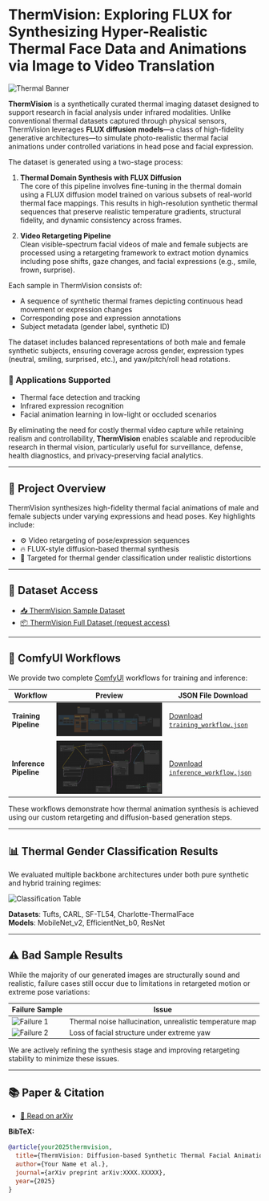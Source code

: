 # ThermVision: Exploring FLUX for Synthesizing Hyper-Realistic Thermal Face Data and Animations via Image to Video Translation

![Thermal Banner](Images/Thermal.gif)

**ThermVision** is a synthetically curated thermal imaging dataset designed to support research in facial analysis under infrared modalities. Unlike conventional thermal datasets captured through physical sensors, ThermVision leverages **FLUX diffusion models**—a class of high-fidelity generative architectures—to simulate photo-realistic thermal facial animations under controlled variations in head pose and facial expression.

The dataset is generated using a two-stage process:

1. **Thermal Domain Synthesis with FLUX Diffusion**  
   The core of this pipeline involves fine-tuning in the thermal domain using a FLUX diffusion model trained on various subsets of real-world thermal face mappings. This results in high-resolution synthetic thermal sequences that preserve realistic temperature gradients, structural fidelity, and dynamic consistency across frames.

2. **Video Retargeting Pipeline**  
   Clean visible-spectrum facial videos of male and female subjects are processed using a retargeting framework to extract motion dynamics including pose shifts, gaze changes, and facial expressions (e.g., smile, frown, surprise).

Each sample in ThermVision consists of:
- A sequence of synthetic thermal frames depicting continuous head movement or expression changes
- Corresponding pose and expression annotations
- Subject metadata (gender label, synthetic ID)

The dataset includes balanced representations of both male and female synthetic subjects, ensuring coverage across gender, expression types (neutral, smiling, surprised, etc.), and yaw/pitch/roll head rotations.

### 🧠 Applications Supported
- Thermal face detection and tracking  
- Infrared expression recognition  
- Facial animation learning in low-light or occluded scenarios

By eliminating the need for costly thermal video capture while retaining realism and controllability, **ThermVision** enables scalable and reproducible research in thermal vision, particularly useful for surveillance, defense, health diagnostics, and privacy-preserving facial analytics.

---

## 🔬 Project Overview

ThermVision synthesizes high-fidelity thermal facial animations of male and female subjects under varying expressions and head poses. Key highlights include:

- ⚙️ Video retargeting of pose/expression sequences  
- 🔥 FLUX-style diffusion-based thermal synthesis  
- 🎯 Targeted for thermal gender classification under realistic distortions

---

## 📁 Dataset Access

- [📥 ThermVision Sample Dataset](static/datasets/sample.zip)  
- [📦 ThermVision Full Dataset (request access)](mailto:youremail@example.com)

---

## 🧩 ComfyUI Workflows

We provide two complete [ComfyUI](https://github.com/comfyanonymous/ComfyUI) workflows for training and inference:

| Workflow             | Preview                                               | JSON File Download |
|----------------------|--------------------------------------------------------|---------------------|
| **Training Pipeline** | ![Training](Images/Training.png)        | [Download `training_workflow.json`](Workflows/flux_lora_train_thermal.json) |
| **Inference Pipeline**| ![Inference](Images/Inference.png)      | [Download `inference_workflow.json`](Workflows/Inference_lora_workflow.json) |

These workflows demonstrate how thermal animation synthesis is achieved using our custom retargeting and diffusion-based generation steps.

---

## 📊 Thermal Gender Classification Results

We evaluated multiple backbone architectures under both pure synthetic and hybrid training regimes:

![Classification Table](static/images/gender_classification_table.png)

**Datasets**: Tufts, CARL, SF-TL54, Charlotte-ThermalFace  
**Models**: MobileNet_v2, EfficientNet_b0, ResNet

---

## ⚠️ Bad Sample Results

While the majority of our generated images are structurally sound and realistic, failure cases still occur due to limitations in retargeted motion or extreme pose variations:

| Failure Sample | Issue |
|----------------|-------|
| ![Failure 1](static/images/failure1.png) | Thermal noise hallucination, unrealistic temperature map |
| ![Failure 2](static/images/failure2.png) | Loss of facial structure under extreme yaw |

We are actively refining the synthesis stage and improving retargeting stability to minimize these issues.

---

## 📚 Paper & Citation

- [📄 Read on arXiv](https://arxiv.org/abs/your-paper-id)

**BibTeX:**
```bibtex
@article{your2025thermvision,
  title={ThermVision: Diffusion-based Synthetic Thermal Facial Animation for Gender Classification},
  author={Your Name et al.},
  journal={arXiv preprint arXiv:XXXX.XXXXX},
  year={2025}
}
